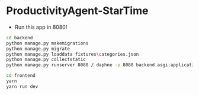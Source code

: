 # ProductivityAgent-StarTime

- Run this app in 8080!
```bash
cd backend
python manage.py makemigrations
python manage.py migrate
python manage.py loaddata fixtures\categories.json
python manage.py collectstatic
python manage.py runserver 8080 / daphne -p 8080 backend.asgi:application
```

```bash
cd frontend
yarn
yarn run dev
```
    